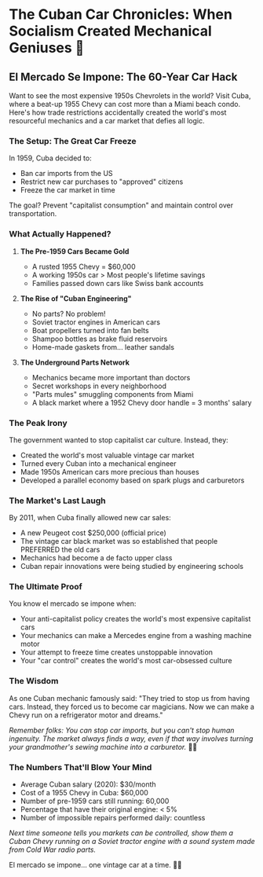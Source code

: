 # The Cuban Car Chronicles: When Socialism Created Mechanical Geniuses 🚗

## El Mercado Se Impone: The 60-Year Car Hack

Want to see the most expensive 1950s Chevrolets in the world? Visit Cuba, where a beat-up 1955 Chevy can cost more than a Miami beach condo. Here's how trade restrictions accidentally created the world's most resourceful mechanics and a car market that defies all logic.

### The Setup: The Great Car Freeze

In 1959, Cuba decided to:
- Ban car imports from the US
- Restrict new car purchases to "approved" citizens
- Freeze the car market in time

The goal? Prevent "capitalist consumption" and maintain control over transportation.

### What Actually Happened? 

1. **The Pre-1959 Cars Became Gold**
   - A rusted 1955 Chevy = $60,000
   - A working 1950s car > Most people's lifetime savings
   - Families passed down cars like Swiss bank accounts

2. **The Rise of "Cuban Engineering"**
   - No parts? No problem!
   - Soviet tractor engines in American cars
   - Boat propellers turned into fan belts
   - Shampoo bottles as brake fluid reservoirs
   - Home-made gaskets from... leather sandals 

3. **The Underground Parts Network**
   - Mechanics became more important than doctors
   - Secret workshops in every neighborhood
   - "Parts mules" smuggling components from Miami
   - A black market where a 1952 Chevy door handle = 3 months' salary

### The Peak Irony

The government wanted to stop capitalist car culture. Instead, they:
- Created the world's most valuable vintage car market
- Turned every Cuban into a mechanical engineer
- Made 1950s American cars more precious than houses
- Developed a parallel economy based on spark plugs and carburetors

### The Market's Last Laugh

By 2011, when Cuba finally allowed new car sales:
- A new Peugeot cost $250,000 (official price)
- The vintage car black market was so established that people PREFERRED the old cars
- Mechanics had become a de facto upper class
- Cuban repair innovations were being studied by engineering schools

### The Ultimate Proof

You know el mercado se impone when:
- Your anti-capitalist policy creates the world's most expensive capitalist cars
- Your mechanics can make a Mercedes engine from a washing machine motor
- Your attempt to freeze time creates unstoppable innovation
- Your "car control" creates the world's most car-obsessed culture

### The Wisdom

As one Cuban mechanic famously said: "They tried to stop us from having cars. Instead, they forced us to become car magicians. Now we can make a Chevy run on a refrigerator motor and dreams."

*Remember folks: You can stop car imports, but you can't stop human ingenuity. The market always finds a way, even if that way involves turning your grandmother's sewing machine into a carburetor.* 🔧✨

### The Numbers That'll Blow Your Mind
- Average Cuban salary (2020): $30/month
- Cost of a 1955 Chevy in Cuba: $60,000
- Number of pre-1959 cars still running: 60,000
- Percentage that have their original engine: < 5%
- Number of impossible repairs performed daily: countless

*Next time someone tells you markets can be controlled, show them a Cuban Chevy running on a Soviet tractor engine with a sound system made from Cold War radio parts.* 

El mercado se impone... one vintage car at a time. 🚗💫
